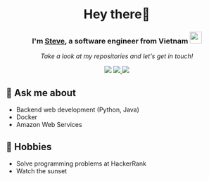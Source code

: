 <h1 align="center"> Hey there👋</h1>

<h3 align="center"> I'm <a href="https://www.facebook.com/vkhanhqui"/>Steve</a>, a software engineer from Vietnam <img src="https://user-images.githubusercontent.com/5679180/79618120-0daffb80-80be-11ea-819e-d2b0fa904d07.gif" width="27px"></h3> 

<p align="center">
  <i>Take a look at my repositories and let's get in touch!</i>

<p align="center">
<a href= "https://github.com/vkhanhqui"><img src="https://img.icons8.com/material-outlined/27/000000/ball-point-pen.png"/></a>
<a href= "mailto:vkhanhqui@gmail.com"><img src="https://img.icons8.com/material-outlined/30/000000/gmail.png" /> </a>
<a href= "https://www.facebook.com/vkhanhqui"><img src="https://img.icons8.com/material-outlined/30/000000/facebook.png"/></a>
</p>

## 💬 Ask me about
- Backend web development (Python, Java)
- Docker
- Amazon Web Services

## 📅 Hobbies
- Solve programming problems at HackerRank
- Watch the sunset
